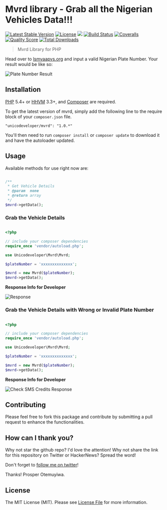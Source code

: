 # Mvrd library - Grab all the Nigerian Vehicles Data!!!

[![Latest Stable Version](https://poser.pugx.org/unicodeveloper/mvrd/v/stable.svg)](https://packagist.org/packages/unicodeveloper/jusibe-php-lib)
[![License](https://poser.pugx.org/unicodeveloper/mvrd/license.svg)](LICENSE.md)
![](https://img.shields.io/badge/unicodeveloper-approved-brightgreen.svg)
[![Build Status](https://img.shields.io/travis/unicodeveloper/jusibe-php-lib.svg)](https://travis-ci.org/unicodeveloper/jusibe-php-lib)
[![Coveralls](https://img.shields.io/coveralls/unicodeveloper/jusibe-php-lib/master.svg)](https://coveralls.io/github/unicodeveloper/jusibe-php-lib?branch=master)
[![Quality Score](https://img.shields.io/scrutinizer/g/unicodeveloper/jusibe-php-lib.svg?style=flat-square)](https://scrutinizer-ci.com/g/unicodeveloper/jusibe-php-lib)
[![Total Downloads](https://img.shields.io/packagist/dt/unicodeveloper/mvrd.svg?style=flat-square)](https://packagist.org/packages/unicodeveloper/jusibe-php-lib)

> Mvrd Library for PHP

Head over to [lsmvaapvs.org](http://www.lsmvaapvs.org) and input a valid Nigerian Plate Number. Your result would be like so:

![Plate Number Result](https://cloud.githubusercontent.com/assets/2946769/21285119/1e414f42-c430-11e6-98a5-7c6af945f440.png)

## Installation

[PHP](https://php.net) 5.4+ or [HHVM](http://hhvm.com) 3.3+, and [Composer](https://getcomposer.org) are required.

To get the latest version of mvrd, simply add the following line to the require block of your `composer.json` file.

```
"unicodeveloper/mvrd": "1.0.*"
```

You'll then need to run `composer install` or `composer update` to download it and have the autoloader updated.


## Usage

Available methods for use right now are:
```php

/**
 * Get Vehicle Details
 * @param  none
 * @return array
 */
$mvrd->getData();
```

### Grab the Vehicle Details

```php

<?php

// include your composer dependencies
require_once 'vendor/autoload.php';

use Unicodeveloper\Mvrd\Mvrd;

$plateNumber = 'xxxxxxxxxxxxxx';

$mvrd = new Mvrd($plateNumber);
$mvrd->getData();

```

**Response Info for Developer**

![Response](https://cloud.githubusercontent.com/assets/2946769/21230172/5e2a9d54-c2e4-11e6-9456-12b75ca39028.png)

### Grab the Vehicle Details with Wrong or Invalid Plate Number

```php

<?php

// include your composer dependencies
require_once 'vendor/autoload.php';

use Unicodeveloper\Mvrd\Mvrd;

$plateNumber = 'xxxxxxxxxxxxxx';

$mvrd = new Mvrd($plateNumber);
$mvrd->getData();

```

**Response Info for Developer**

![Check SMS Credits Response](https://cloud.githubusercontent.com/assets/2946769/21229979/bc704824-c2e3-11e6-8562-ec15fa7e2cdb.png)

## Contributing

Please feel free to fork this package and contribute by submitting a pull request to enhance the functionalities.

## How can I thank you?

Why not star the github repo? I'd love the attention! Why not share the link for this repository on Twitter or HackerNews? Spread the word!

Don't forget to [follow me on twitter](https://twitter.com/unicodeveloper)!

Thanks!
Prosper Otemuyiwa.

## License

The MIT License (MIT). Please see [License File](LICENSE.md) for more information.
